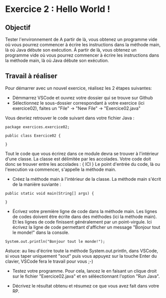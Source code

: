 # Exercice 2 : Hello World !

## Objectif
Tester l'environnement de A partir de là, vous obtenez un programme vide où vous pourrez commencer à écrire les instructions dans la méthode main, là où Java débute son exécution. Á partir de là, vous obtenez un programme vide où vous pourrez commencer à écrire les instructions dans la méthode main, là où Java débute son exécution.


## Travail à réaliser
Pour démarrer avec un nouvel exercice, réalisez les 2 étapes suivantes: 
- Démmarrez VSCode et ouvrez votre dossier qui se trouve sur Github
- Sélectionnez le sous-dossier correspondant à votre exercice (ici exercice02), faites un "File" -> "New File" -> "Exercice02.java"

Vous devriez retrouver le code suivant dans votre fichier Java :
```
package exercices.exercice02;

public class Exercice02 {
    
}
```

Tout le code que vous écrirez dans ce module devra se trouver à l'intérieur d'une classe. La classe est délimitée par les accolades. Votre code doit donc se trouver entre les accolades : { ICI }
Le point d'entrée du code, là ou l'execution va commencer, s'appelle la méthode main. 
- Créez la méthode main à l'intérieur de la classe. La méthode main s'écrit de la manière suviante : 
```
public static void main(String[] args) {

}
```
- Écrivez votre première ligne de code dans la méthode main. Les lignes de codes doivent être écrite dans des méthodes (ici la méthode main). Et les lignes de code finissent généralement par un point-virgule. Ici écrivez la ligne de code permettant d'afficher un message "Bonjour tout le monde!" dans la console.
```
System.out.println("Bonjour tout le monde!");
```
Astuce: au lieu d'écrire toute la méthode System.out.println, dans VSCode, si vous taper  uniquement "sout" puis vous appuyez sur la touche Enter du clavier, VSCode fera le travail pour vous ;-) 

- Testez votre programme. Pour cela, lancez le en faisant un clique droit sur le fichier "Exercice02.java" et en séléectionnant l'option "Run Java".

- Décrivez le résultat obtenu et résumez ce que vous avez fait dans votre RP.

